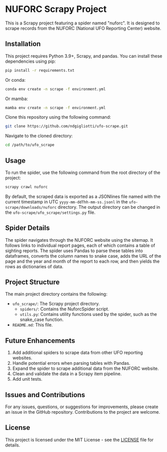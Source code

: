 # NUFORC Scrapy Project

This is a Scrapy project featuring a spider named "nuforc". It is designed to scrape records from the NUFORC (National UFO Reporting Center) website.

## Installation

This project requires Python 3.9+, Scrapy, and pandas. You can install these dependencies using pip:

```bash
pip install -r requirements.txt
```

Or conda:

```bash
conda env create -n scrape -f environment.yml
```

Or mamba:

```bash
mamba env create -n scrape -f environment.yml
```

Clone this repository using the following command:

```bash
git clone https://github.com/ndgigliotti/ufo-scrape.git
```

Navigate to the cloned directory:

```bash
cd /path/to/ufo_scrape
```

## Usage

To run the spider, use the following command from the root directory of the project:

```bash
scrapy crawl nuforc
```

By default, the scraped data is exported as a JSONlines file named with the current timestamp in UTC `yyyy-mm-ddThh-mm-ss.jsonl` in the `ufo-scrape/downloads/nuforc` directory. The output directory can be changed in the `ufo-scrape/ufo_scrape/settings.py` file.

## Spider Details

The spider navigates through the NUFORC website using the sitemap. It follows links to individual report pages, each of which contains a table of sighting reports. The spider uses Pandas to parse these tables into dataframes, converts the column names to snake case, adds the URL of the page and the year and month of the report to each row, and then yields the rows as dictionaries of data.

## Project Structure

The main project directory contains the following:

- `ufo_scrape/`: The Scrapy project directory.
  - `spiders/`: Contains the NuforcSpider script.
  - `utils.py`: Contains utility functions used by the spider, such as the snake_case function.
- `README.md`: This file.

## Future Enhancements

1. Add additional spiders to scrape data from other UFO reporting websites.
2. Handle potential errors when parsing tables with Pandas.
3. Expand the spider to scrape additional data from the NUFORC website.
4. Clean and validate the data in a Scrapy item pipeline.
5. Add unit tests.

## Issues and Contributions

For any issues, questions, or suggestions for improvements, please create an issue in the GitHub repository. Contributions to the project are welcome.

## License

This project is licensed under the MIT License - see the [LICENSE](LICENSE) file for details.